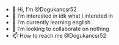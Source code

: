 - 👋 Hi, I’m @Dogukancsr52
- 👀 I’m interested in idk what i intereted in
- 🌱 I’m currently learning english
- 💞️ I’m looking to collaborate on nothing
- 📫 How to reach me @Dogukancsr52

<!---
Dogukancsr52/Dogukancsr52 is a ✨ special ✨ repository because its `README.md` (this file) appears on your GitHub profile.
You can click the Preview link to take a look at your changes.
--->
